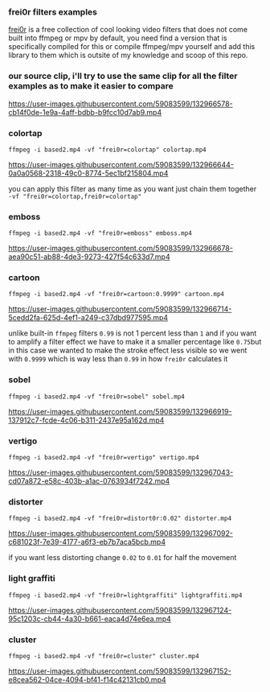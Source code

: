### frei0r filters examples
[frei0r](https://frei0r.dyne.org/) is a free collection of cool looking video filters that does not come built into ffmpeg or mpv by default, 
you need find a version that is specifically compiled for this or compile ffmpeg/mpv yourself and add this library to them
which is outsite of my knowledge and scoop of this repo.

### our source clip, i'll try to use the same clip for all the filter examples as to make it easier to compare
https://user-images.githubusercontent.com/59083599/132966578-cb14f0de-1e9a-4aff-bdbb-b9fcc10d7ab9.mp4

### colortap
```
ffmpeg -i based2.mp4 -vf "frei0r=colortap" colortap.mp4
```
https://user-images.githubusercontent.com/59083599/132966644-0a0a0568-2318-49c0-8774-5ec1bf215804.mp4

you can apply this filter as many time as you want just chain them together `-vf "frei0r=colortap,frei0r=colortap"`

### emboss
```
ffmpeg -i based2.mp4 -vf "frei0r=emboss" emboss.mp4
```
https://user-images.githubusercontent.com/59083599/132966678-aea90c51-ab88-4de3-9273-427f54c633d7.mp4

### cartoon
```
ffmpeg -i based2.mp4 -vf "frei0r=cartoon:0.9999" cartoon.mp4
```
https://user-images.githubusercontent.com/59083599/132966714-5cedd2fa-625d-4ef1-a249-c37dbd977595.mp4

unlike built-in `ffmpeg` filters `0.99` is not 1 percent less than `1` and if you want to amplify a filter effect we have to make it a smaller percentage like `0.75`but in this case we wanted to make the stroke effect less visible so we went with `0.9999` which is way less than `0.99` in how `frei0r` calculates it

### sobel
```
ffmpeg -i based2.mp4 -vf "frei0r=sobel" sobel.mp4
```
https://user-images.githubusercontent.com/59083599/132966919-137912c7-fcde-4c06-b311-2437e95a162d.mp4

### vertigo
```
ffmpeg -i based2.mp4 -vf "frei0r=vertigo" vertigo.mp4
```
https://user-images.githubusercontent.com/59083599/132967043-cd07a872-e58c-403b-a1ac-0763934f7242.mp4

### distorter
```
ffmpeg -i based2.mp4 -vf "frei0r=distort0r:0.02" distorter.mp4
```
https://user-images.githubusercontent.com/59083599/132967092-c681023f-7e39-4177-a6f3-eb7b7aca5bcb.mp4

if you want less distorting change `0.02` to `0.01` for half the movement

### light graffiti
```
ffmpeg -i based2.mp4 -vf "frei0r=lightgraffiti" lightgraffiti.mp4
```
https://user-images.githubusercontent.com/59083599/132967124-95c1203c-cb44-4a30-b661-eaca4d74e6ea.mp4

### cluster
```
ffmpeg -i based2.mp4 -vf "frei0r=cluster" cluster.mp4
```
https://user-images.githubusercontent.com/59083599/132967152-e8cea562-04ce-4094-bf41-f14c42131cb0.mp4
